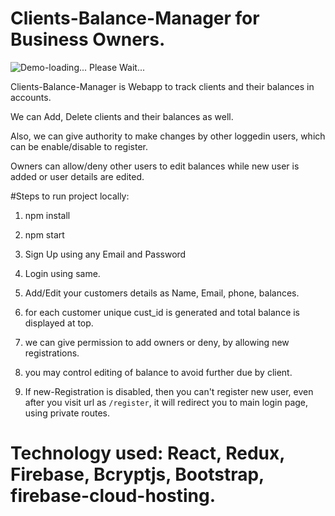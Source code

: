 # Clients-Balance-Manager for Business Owners.

![Demo-loading... Please Wait...](https://github.com/ganesh-deshmukh/client-manager/blob/master/src/client-manager-demo.gif)

Clients-Balance-Manager is Webapp to track clients and their balances in accounts.

We can Add, Delete clients and their balances as well.

Also, we can give authority to make changes by other loggedin users, which can be enable/disable to register.

Owners can allow/deny other users to edit balances while new user is added or user details are edited.

#Steps to run project locally:

1. npm install

2. npm start

3. Sign Up using any Email and Password

4. Login using same.

5. Add/Edit your customers details as Name, Email, phone, balances.

6. for each customer unique cust_id is generated and total balance is displayed at top.

7. we can give permission to add owners or deny, by allowing new registrations.

8. you may control editing of balance to avoid further due by client.

9. If new-Registration is disabled, then you can't register new user, even after you visit url as `/register`, it will redirect you to main login page, using private routes.

# Technology used: React, Redux, Firebase, Bcryptjs, Bootstrap, firebase-cloud-hosting.
